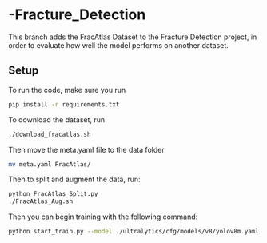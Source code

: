 # -Fracture_Detection

This branch adds the FracAtlas Dataset to the Fracture Detection project, in order to evaluate how well the model performs on another dataset.

## Setup

To run the code, make sure you run

```bash
pip install -r requirements.txt
```

To download the dataset, run

```bash
./download_fracatlas.sh
```

Then move the meta.yaml file to the data folder

```bash
mv meta.yaml FracAtlas/
```

Then to split and augment the data, run:

```bash
python FracAtlas_Split.py
./FracAtlas_Aug.sh
```

Then you can begin training with the following command:

```bash
python start_train.py --model ./ultralytics/cfg/models/v8/yolov8m.yaml --data_dir ./FracAtlas/meta.yaml
```
